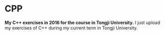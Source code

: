 # CPP #
**My C++ exercises in 2016 for the course in Tongji University.**
I just upload my exercises of C++ during my current term in Tongji University.
